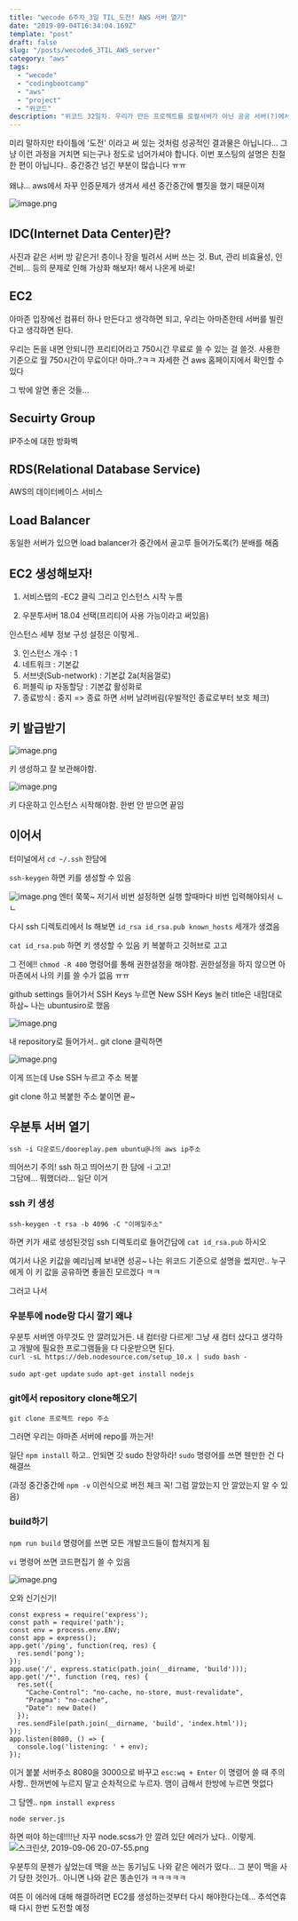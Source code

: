 ```yaml
---
title: "wecode 6주차_3일 TIL_도전! AWS 서버 열기"
date: "2019-09-04T16:34:04.169Z"
template: "post"
draft: false
slug: "/posts/wecode6_3TIL_AWS_server"
category: "aws"
tags:
  - "wecode"
  - "codingbootcamp"
  - "aws"
  - "project"
  - "위코드"
description: "위코드 32일차. 우리가 만든 프로젝트를 로컬서버가 아닌 공공 서버(?)에서 누구나 볼 수 있게 하려면 AWS server를 이용해야 한다. 아마존과의 우당탕탕 험난한 여정을 소개해본다."
---
```


미리 말하지만 타이틀에 '도전' 이라고 써 있는 것처럼 성공적인 결과물은 아닙니다...
그냥 이런 과정을 거치면 되는구나 정도로 넘어가셔야 합니다.
이번 포스팅의 설명은 친절한 편이 아닙니다.. 중간중간 넘긴 부분이 많습니다 ㅠㅠ
<br /><br />왜냐... aws에서 자꾸 인증문제가 생겨서 세션 중간중간에 뻘짓을 했기 때문이져

![image.png](https://images.velog.io/post-images/dooreplay/8bb9a890-cfa3-11e9-8b44-77b2e387131d/image.png)

## IDC(Internet Data Center)란?

사진과 같은 서버 방 같은거! 층이나 장을 빌려서 서버 쓰는 것.
But, 관리 비효율성, 인건비... 등의 문제로 인해
가상화 해보자! 해서 나온게 바로!

## EC2

아마존 입장에선 컴퓨터 하나 만든다고 생각하면 되고, 우리는 아마존한테 서버를 빌린다고 생각하면 된다.

우리는 돈을 내면 안되니깐 프리티어라고 750시간 무료로 쓸 수 있는 걸 쓸것. 사용한 기준으로 월 750시간이 무료이다! 아마..?ㅋㅋ 자세한 건 aws 홈페이지에서 확인할 수 있다

그 밖에 알면 좋은 것들...

## Secuirty Group

IP주소에 대한 방화벽

## RDS(Relational Database Service)

AWS의 데이터베이스 서비스

## Load Balancer

동일한 서버가 있으면 load balancer가 중간에서 골고루 들어가도록(?) 분배를 해줌

## EC2 생성해보자!

1. 서비스탭의 -EC2 클릭 그리고 인스턴스 시작 누름

2. 우분투서버 18.04 선택(프리티어 사용 가능이라고 써있음)

인스턴스 세부 정보 구성 설정은 이렇게..

3. 인스턴스 개수 : 1
4. 네트워크 : 기본값
5. 서브넷(Sub-network) : 기본값 2a(처음껄로)
6. 퍼블릭 ip 자동할당 : 기본값 활성화로
7. 종료방식 : 중지 => 종료 하면 서버 날려버림(우발적인 종료로부터 보호 체크)

## 키 발급받기

![image.png](https://images.velog.io/post-images/dooreplay/66a8d2f0-cfae-11e9-a0b3-652f9ace9760/image.png)

키 생성하고 잘 보관해야함.

![image.png](https://images.velog.io/post-images/dooreplay/1e5ae2d0-cfaf-11e9-82ed-97bde11d53f5/image.png)

키 다운하고 인스턴스 시작해야함.
한번 안 받으면 끝임

## 이어서

터미널에서 `cd ~/.ssh` 한담에

`ssh-keygen` 하면 키를 생성할 수 있음

![image.png](https://images.velog.io/post-images/dooreplay/581c5b10-d082-11e9-972a-931afde2dc39/image.png)
엔터 쭉쭉~ 저기서 비번 설정하면 실행 할때마다 비번 입력해야되서 ㄴㄴ

다시 ssh 디렉토리에서 ls 해보면 `id_rsa id_rsa.pub known_hosts` 세개가 생겼음

`cat id_rsa.pub` 하면 키 생성할 수 있음
키 복붙하고 깃허브로 고고

그 전에!! `chmod -R 400` 명령어를 통해 권한설정을 해야함.
권한설정을 하지 않으면 아마존에서 나의 키를 쓸 수가 없음 ㅠㅠ

github settings 들어가서 SSH Keys 누르면 New SSH Keys 눌러
title은 내맘대로 하삼~ 나는 ubuntusiro로 했음

![image.png](https://images.velog.io/post-images/dooreplay/b6a71580-d082-11e9-9f4f-632c92c19a43/image.png)

내 repository로 들어가서..
git clone 클릭하면

![image.png](https://images.velog.io/post-images/dooreplay/f267de10-d082-11e9-a122-65ed52d92474/image.png)

이게 뜨는데 Use SSH 누르고 주소 복붙

git clone 하고 복붙한 주소 붙이면 끝~

## 우분투 서버 열기

`ssh -i 다운로드/dooreplay.pem ubuntu@나의 aws ip주소`

띄어쓰기 주의! ssh 하고 띄어쓰기 한 담에 -i 고고!<br />
그담에... 뭐했더라... 일단 이거

### ssh 키 생성

`ssh-keygen -t rsa -b 4096 -C "이메일주소"`

하면 키가 새로 생성된것임
ssh 디렉토리로 들어간담에 `cat id_rsa.pub` 하시오

여기서 나온 키값을 예리님께 보내면 성공~
나는 위코드 기준으로 설명을 썼지만.. 누구에게 이 키 값을 공유하면 좋을진 모르겠다 ㅋㅋ

그러고 나서

### 우분투에 node랑 다시 깔기 왜냐

우분투 서버엔 아무것도 안 깔려있거든. 내 컴터랑 다르게!
그냥 새 컴터 샀다고 생각하고 개발에 필요한 프로그램들을 다 다운받으면 된다. <br />
`curl -sL https://deb.nodesource.com/setup_10.x | sudo bash -`

`sudo apt-get update`
`sudo apt-get install nodejs`

### git에서 repository clone해오기

`git clone 프로젝트 repo 주소`

그러면 우리는 아마존 서버에 repo를 까는거!

일단 `npm install` 하고.. 안되면 갓 sudo 찬양하라!
`sudo` 명령어를 쓰면 웬만한 건 다 해결쓰

(과정 중간중간에 `npm -v` 이런식으로 버전 체크 꼭! 그럼 깔았는지 안 깔았는지 알 수 있음)

### build하기

`npm run build` 명령어를 쓰면 모든 개발코드들이 합쳐지게 됨

`vi` 명령어 쓰면 코드편집기 쓸 수 있음

![image.png](https://images.velog.io/post-images/dooreplay/ddae5430-d088-11e9-a122-65ed52d92474/image.png)

오와 신기신기!

```
const express = require('express');
const path = require('path');
const env = process.env.ENV;
const app = express();
app.get('/ping', function(req, res) {
  res.send('pong');
});
app.use('/', express.static(path.join(__dirname, 'build')));
app.get('/*', function (req, res) {
  res.set({
    "Cache-Control": "no-cache, no-store, must-revalidate",
    "Pragma": "no-cache",
    "Date": new Date()
  });
  res.sendFile(path.join(__dirname, 'build', 'index.html'));
});
app.listen(8080, () => {
  console.log('listening: ' + env);
});

```

이거 붙붙
서버주소 8080을 3000으로 바꾸고
`esc:wq + Enter`
이 명령어 쓸 때 주의사항.. 한꺼번에 누르지 말고 순차적으로 누르자.
맴이 급해서 한방에 누르면 멋없다

그 담엔..
`npm install express`

`node server.js`

하면 떠야 하는데!!!!난 자꾸 node.scss가 안 깔려 있단 에러가 났다..
이렇게.
![스크린샷, 2019-09-06 20-07-55.png](https://images.velog.io/post-images/dooreplay/e70d2670-d20c-11e9-93d3-efc48314c767/스크린샷-2019-09-06-20-07-55.png)

우분투의 문젠가 싶었는데 맥을 쓰는 동기님도 나와 같은 에러가 떴다... 그 분이 맥을 사기 당한 것인가.. 아니면 나와 같은 똥손인가 ㅋㅋㅋㅋㅋ

여튼 이 에러에 대해 해결하려면 EC2를 생성하는것부터 다시 해야한다는데... 추석연휴때 다시 한번 도전할 예정
